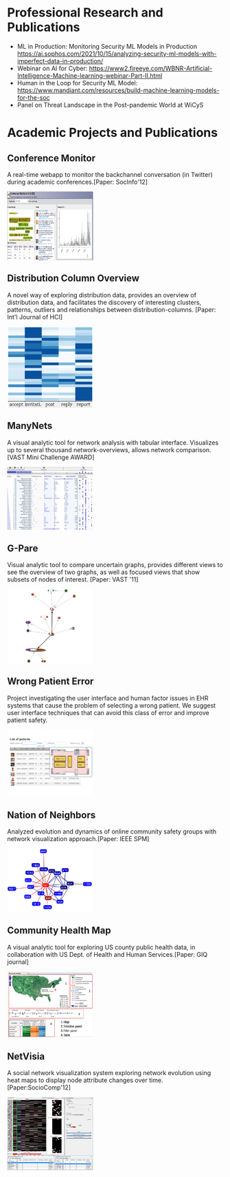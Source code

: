 
# Professional Research and Publications ## 

* ML in Production: Monitoring Security ML Models in Production https://ai.sophos.com/2021/10/15/analyzing-security-ml-models-with-imperfect-data-in-production/ 
* Webinar on AI for Cyber: https://www2.fireeye.com/WBNR-Artificial-Intelligence-Machine-learning-webinar-Part-II.html 
* Human in the Loop for Security ML Model: https://www.mandiant.com/resources/build-machine-learning-models-for-the-soc
* Panel on Threat Landscape in the Post-pandemic World at WiCyS


# Academic Projects and Publications #

## Conference Monitor ##
A real-time webapp to monitor the backchannel conversation (in Twitter) during academic conferences.[Paper: SocInfo'12]

<img align="center" src="/cm.png" alt="conf monitor" width="200">

## Distribution Column Overview ## 
A novel way of exploring distribution data, provides an overview of distribution data, and facilitates the discovery of interesting clusters, patterns, outliers and relationships between distribution-columns. [Paper: Int'l Journal of HCI]

<img align="center" src="/dc.png" alt="Dist Overview" width="200">


## ManyNets ##
A visual analytic tool for network analysis with tabular interface. Visualizes up to several thousand network-overviews, allows network comparison. [VAST Mini Challenge AWARD]


<img align="center" src="/mn.png" alt="many nets" width="200">


## G-Pare ##
Visual analytic tool to compare uncertain graphs, provides different views to see the overview of two graphs, as well as focused views that show subsets of nodes of interest. [Paper: VAST '11]

<img align="center" src="/gp.png" alt="G-pare" width="200">



## Wrong Patient Error ##
Project investigating the user interface and human factor issues in EHR systems that cause the problem of selecting a wrong patient. We suggest user interface techniques that can avoid this class of error and improve patient safety.


<img align="center" src="/room.png" alt="Wrong Patient Error" width="200">



## Nation of Neighbors
Analyzed evolution and dynamics of online community safety groups with network visualization approach.[Paper: IEEE SPM]

<img align="center" src="/non.png" alt="Nation of N" width="200">


## Community Health Map
A visual analytic tool for exploring US county public health data, in collaboration with US Dept. of Health and Human Services.[Paper: GIQ journal]


<img align="center" src="/chm.png" alt="Community Health Map" width="200">


## NetVisia
A social network visualization system exploring network evolution using heat maps to display node attribute changes over time.[Paper:SocioComp'12]


<img align="center" src="/nv.png" alt="Net Vizia" width="200">
